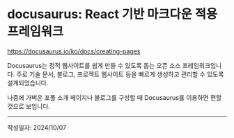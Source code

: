 # docusaurus: React 기반 마크다운 적용 프레임워크


https://docusaurus.io/ko/docs/creating-pages

Docusaurus는 정적 웹사이트를 쉽게 만들 수 있도록 돕는 오픈 소스 프레임워크입니다. 주로 기술 문서, 블로그, 프로젝트 웹사이트 등을 빠르게 생성하고 관리할 수 있도록 설계되었습니다.

나중에 가벼운 포폴 소개 페이지나 블로그를 구성할 때 Docusaurus를 이용하면 편할 것으로 보입니다.

---
작성일자: 2024/10/07

